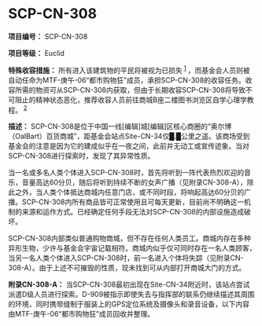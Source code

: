 # SCP-CN-308

**项目编号：** SCP-CN-308

**项目等级：** Euclid

**特殊收容措施：** 所有进入该建筑物的平民将被视为已损失<sup class='footnoteref'>
 <a shape='rect' class='footnoteref' id='footnoteref-1' href='javascript:;' onclick='WIKIDOT.page.utils.scrollToReference(&apos;footnote-1&apos;)'>1</a>
</sup>，而基金会人员则被自动任命为MTF-庚午-06“都市购物狂”成员，承担SCP-CN-308的收容任务。收容所需的物资可从SCP-CN-308内获取，但由于长期收容SCP-CN-308将导致不可阻止的精神状态恶化，推荐收容人员前往商城B座二楼图书浏览区自学心理学教程。<sup class='footnoteref'>
 <a shape='rect' class='footnoteref' id='footnoteref-2' href='javascript:;' onclick='WIKIDOT.page.utils.scrollToReference(&apos;footnote-2&apos;)'>2</a>
</sup>

**描述：** SCP-CN-308是位于中国一线[编辑]城[编辑]区核心商圈的“奥尔博（OalBart）百货商城”，距基金会站点Site-CN-34仅█.█公里之遥。该商场受到基金会的注意是因为它的建成似乎在一夜之间，此前并无动工或宣传迹象。当对SCP-CN-308进行探索时，发现了其异常性质。

当一名或多名人类个体进入SCP-CN-308时，首先将听到一阵代表热烈欢迎的音乐，音量高达60分贝，随后将听到持续不断的女声广播（见附录CN-308-A），除此之外，当人类个体抵达商城内任意门店，或不同时段，将响起高达60分贝的广播。SCP-CN-308内所有商品皆可正常使用且可每天更新，目前尚不明确这一机制的来源和运作方式。已经确定任何手段无法对SCP-CN-308的内部设施造成破坏。

SCP-CN-308内部类似普通购物商城，但不存在任何人类员工。商城内存在多种异形生物，少许与基金会宇宙记载相符。商城内似乎仅可同时存在一名人类顾客，当另一名人类个体进入SCP-CN-308时，前一名进入个体将失踪（见附录CN-308-A）。由于上述不可摧毁的性质，现未找到可从内部打开商城大门的方式。

**附录CN-308-A：** 当SCP-CN-308最初出现在Site-CN-34附近时，该站点尝试派遣D级人员进行探索。D-909被指示即使失去与指挥部的联系仍继续描述其周围的环境，同时携带缝制于服装上的GPS定位系统及摄像头和录音设备，以下内容由MTF-庚午-06“都市购物狂”成员回收并整理。




